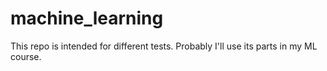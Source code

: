 # machine_learning

This repo is intended for different tests.
Probably I'll use its parts in my ML course.
